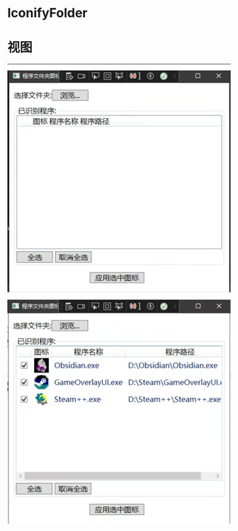 # IconifyFolder

# 视图

---

![image-20250401153241496](./assets/image-20250401153241496.png)



![image-20250401153314972](./assets/image-20250401153314972.png)





